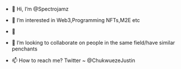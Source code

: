 - 👋 Hi, I’m @Spectrojamz
- 👀 I’m interested in Web3,Programming NFTs,M2E etc
- 🌱
- 💞️ I’m looking to collaborate on people in the same field/have similar penchants

- 📫 How to reach me? Twitter ~ @ChukwuezeJustin


